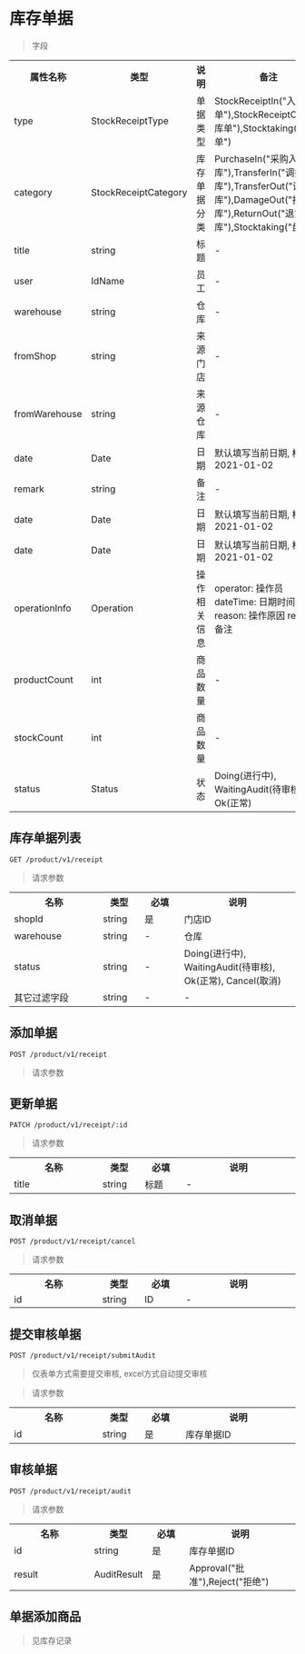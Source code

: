 # 库存单据

> 字段

<table>
    <tr>
        <th style="width:150px;">属性名称</th>
        <th style="width:150px;">类型</th>
        <th>说明</th>
        <th>备注</th>
    </tr>
    <tr>
        <td>type</td>
        <td>StockReceiptType</td>
        <td>单据类型</td>
        <td>StockReceiptIn("入库单"),StockReceiptOut("出库单"),Stocktaking("盘点单")</td>
    </tr>
    <tr>
        <td>category</td>
        <td>StockReceiptCategory</td>
        <td>库存单据分类</td>
        <td>PurchaseIn("采购入库"),TransferIn("调拨入库"),TransferOut("调拨出库"),DamageOut("损溢出库"),ReturnOut("退货出库"),Stocktaking("盘点")</td>
    </tr>
    <tr>
        <td>title</td>
        <td>string</td>
        <td>标题</td>
        <td>-</td>
    </tr>
    <tr>
        <td>user</td>
        <td>IdName</td>
        <td>员工</td>
        <td>-</td>
    </tr>
    <tr>
        <td>warehouse</td>
        <td>string</td>
        <td>仓库</td>
        <td>-</td>
    </tr>
    <tr>
        <td>fromShop</td>
        <td>string</td>
        <td>来源门店</td>
        <td>-</td>
    </tr>
    <tr>
        <td>fromWarehouse</td>
        <td>string</td>
        <td>来源仓库</td>
        <td>-</td>
    </tr>
    <tr>
        <td>date</td>
        <td>Date</td>
        <td>日期</td>
        <td>默认填写当前日期, 格式: 2021-01-02</td>
    </tr>
    <tr>
        <td>remark</td>
        <td>string</td>
        <td>备注</td>
        <td>-</td>
    </tr>
    <tr>
        <td>date</td>
        <td>Date</td>
        <td>日期</td>
        <td>默认填写当前日期, 格式: 2021-01-02</td>
    </tr>
    <tr>
        <td>date</td>
        <td>Date</td>
        <td>日期</td>
        <td>默认填写当前日期, 格式: 2021-01-02</td>
    </tr>
    <tr>
        <td>operationInfo</td>
        <td>Operation</td>
        <td>操作相关信息</td>
        <td>operator: 操作员 dateTime: 日期时间 reason: 操作原因 remark: 备注</td>
    </tr>
    <tr>
        <td>productCount</td>
        <td>int</td>
        <td>商品数量</td>
        <td>-</td>
    </tr>
    <tr>
        <td>stockCount</td>
        <td>int</td>
        <td>商品数量</td>
        <td>-</td>
    </tr>
    <tr>
        <td>status</td>
        <td>Status</td>
        <td>状态</td>
        <td>Doing(进行中), WaitingAudit(待审核), Ok(正常)</td>
    </tr>
</table>

## 库存单据列表

```
GET /product/v1/receipt
```

>请求参数
<table>
    <tr>
        <th style="width:150px;">名称</th>
        <th style="width:60px;">类型</th>
        <th style="width:60px;">必填</th>
        <th style="width:200px;">说明</th>
    </tr>
    <tr>
        <td>shopId</td>
        <td>string</td>
        <td>是</td>
        <td>门店ID</td>
    </tr>
    <tr>
        <td>warehouse</td>
        <td>string</td>
        <td>-</td>
        <td>仓库</td>
    </tr>
    <tr>
        <td>status</td>
        <td>string</td>
        <td>-</td>
        <td>Doing(进行中), WaitingAudit(待审核), Ok(正常), Cancel(取消)</td>
    </tr>
    <tr>
        <td>其它过滤字段</td>
        <td>string</td>
        <td>-</td>
        <td>-</td>
    </tr>
</table>

## 添加单据

```
POST /product/v1/receipt
```

>请求参数


## 更新单据

```
PATCH /product/v1/receipt/:id
```

>请求参数
<table>
    <tr>
        <th style="width:150px;">名称</th>
        <th style="width:60px;">类型</th>
        <th style="width:60px;">必填</th>
        <th style="width:200px;">说明</th>
    </tr>
    <tr>
        <td>title</td>
        <td>string</td>
        <td>标题</td>
        <td>-</td>
    </tr>
</table>

## 取消单据

```
POST /product/v1/receipt/cancel
```

>请求参数
<table>
    <tr>
        <th style="width:150px;">名称</th>
        <th style="width:60px;">类型</th>
        <th style="width:60px;">必填</th>
        <th style="width:200px;">说明</th>
    </tr>
    <tr>
        <td>id</td>
        <td>string</td>
        <td>ID</td>
        <td>-</td>
    </tr>
</table>

## 提交审核单据

```
POST /product/v1/receipt/submitAudit
```

> 仅表单方式需要提交审核, excel方式自动提交审核

>请求参数
<table>
    <tr>
        <th style="width:150px;">名称</th>
        <th style="width:60px;">类型</th>
        <th style="width:60px;">必填</th>
        <th style="width:200px;">说明</th>
    </tr>
    <tr>
        <td>id</td>
        <td>string</td>
        <td>是</td>
        <td>库存单据ID</td>
    </tr>
</table>

## 审核单据

```
POST /product/v1/receipt/audit
```

>请求参数
<table>
    <tr>
        <th style="width:150px;">名称</th>
        <th style="width:60px;">类型</th>
        <th style="width:60px;">必填</th>
        <th style="width:200px;">说明</th>
    </tr>
    <tr>
        <td>id</td>
        <td>string</td>
        <td>是</td>
        <td>库存单据ID</td>
    </tr>
    <tr>
        <td>result</td>
        <td>AuditResult</td>
        <td>是</td>
        <td>Approval("批准"),Reject("拒绝")</td>
    </tr>
</table>

## 单据添加商品

> 见库存记录